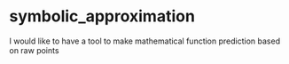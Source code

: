 # symbolic_approximation
I would like to have a tool to make mathematical function prediction based on raw points
